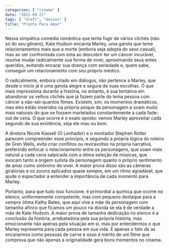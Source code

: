 ```yaml
---
categories: [ "cinema" ]
date: "2011-09-21"
tags: [ "draft", "movies" ]
title: "Pronta Para Amar"
---
```

Nessa simpática comédia romântica que tenta fugir de vários clichês
(não só do seu gênero), Kate Hudson encarna Marley, uma garota que teme
relacionamentos mais que a morte (embora seja adepta do sexo casual),
mas ao ser confrontada com esta ao descobrir ter um câncer incurável,
resolve mudar radicalmente sua forma de viver, aproximando seus entes
queridos, evitando encarar sua doença com seriedade e, quem sabe,
conseguir um relacionamento com seu próprio médico.

O radicalmente, embora citado em diálogos, não pertence a Marley, que
desde o início já é uma garota alegre e segura de suas escolhas. O
que mais impressiona durante a história, no entanto, é sua tentativa
em abandonar os velhos clichês que já fazem parte do tema pessoa com
câncer a não-sei-quantos filmes. Existem, sim, os momentos dramáticos,
mas eles estão inseridos na própria psique da personagem e soam muito
mais naturais do que se fossem martelados constantemente a cada fade-out
de cena. O que ocorre é o exato oposto: vemos Marley aproveitar cada
segundo de sua existência, seja ele mau ou bom.

A diretora Nicole Kassell (O Lenhador) e o montador Stephen Rotter parecem
compreender esse princípio, e seguindo a própria lógica do roteiro de
Gren Wells, evita criar conflitos ou reviravoltas na própria narrativa,
preferindo enfocar o relacionamento entre os personagens, que soam mais
natural a cada cena salpicada com a ótima seleção de músicas, que
evocam tanto a origem sulista da personagem quanto o próprio sentimento
de amar como sinônimo de viver. A maior prova disso são as câmeras
giratórias e os zooms aplicados quase sempre, em um ritmo agradável, que
ajude o espectador a entender a importância de cada momento para Marley.

Portanto, para que tudo isso funcione, é primordial a química que
ocorre no elenco, uniformemente competente, mas com pequeno destaque
para a sempre ótima Kathy Bates, que aqui vive a mãe da personagem
com tamanho afinco que ficamos um pouco na dúvida se ela é de verdade
a mãe de Kate Hudson. A maior prova de tamanha dedicação no elenco
é a conclusão da história, arrebatadora pela sua própria história,
mas emocionante não apenas pela situação em si, mas por entendermos o
que Marley representa para cada pessoa em sua vida. E apenas o fato de
as encararmos como pessoas de carne e osso é mérito de um filme que
comprova que não apenas a originalidade gera bons momentos no cinema.

